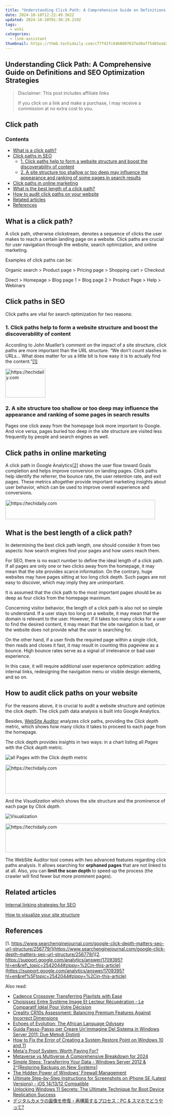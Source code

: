 ```yaml
---
title: "Understanding Click Path: A Comprehensive Guide on Definitions and SEO Optimization Strategies"
date: 2024-10-18T12:22:49.562Z
updated: 2024-10-20T01:30:29.219Z
tags:
  - wiki
categories:
  - link-assistant
thumbnail: https://thmb.techidaily.com/c77f42fc64b6007637ed0af75d65eab3269f8768c72afbf1c512e303a34ac930.jpg
---
```


## Understanding Click Path: A Comprehensive Guide on Definitions and SEO Optimization Strategies

>  Disclaimer: This post includes affiliate links
>
>  If you click on a link and make a purchase, I may receive a commission at no extra cost to you.
>

## Click path

### Contents

* [What is a click path?](https://tools.techidaily.com/link-assistant/products/)
* [Click paths in SEO](https://tools.techidaily.com/link-assistant/products/)  
   * [1\. Click paths help to form a website structure and boost the discoverability of content](https://tools.techidaily.com/link-assistant/products/)  
   * [2\. A site structure too shallow or too deep may influence the appearance and ranking of some pages in search results](https://tools.techidaily.com/link-assistant/products/)
* [Click paths in online marketing](https://tools.techidaily.com/link-assistant/products/)
* [What is the best length of a click path?](https://tools.techidaily.com/link-assistant/products/)
* [How to audit click paths on your website](https://tools.techidaily.com/link-assistant/products/)
* [Related articles](https://tools.techidaily.com/link-assistant/products/)
* [References](https://tools.techidaily.com/link-assistant/products/)

## What is a click path?

A click path, otherwise clickstream, denotes a sequence of clicks the user makes to reach a certain landing page on a website. Click paths are crucial for user navigation through the website, search optimization, and online marketing.

Examples of click paths can be:

Organic search > Product page > Pricing page > Shopping cart > Checkout

Direct > Homepage > Blog page 1 > Blog page 2 > Product Page > Help > Webinars

## Click paths in SEO

Click paths are vital for search optimization for two reasons:

### 1\. Click paths help to form a website structure and boost the discoverability of content

According to John Mueller’s comment on the impact of a site structure, click paths are more important than the URL structure. “We don’t count slashes in URLs… What does matter for us a little bit is how easy it is to actually find the content.”[\[1\]](https://tools.techidaily.com/link-assistant/products/)

<!-- affiliate ads begin -->
<a href="https://aligracehair.sjv.io/c/5597632/2135365/19272" target="_top" id="2135365">
  <img src="//a.impactradius-go.com/display-ad/19272-2135365" border="0" alt="https://techidaily.com" width="125" height="90"/>
</a>
<img height="0" width="0" src="https://aligracehair.sjv.io/i/5597632/2135365/19272" style="position:absolute;visibility:hidden;" border="0" />
<!-- affiliate ads end -->

### 2\. A site structure too shallow or too deep may influence the appearance and ranking of some pages in search results

Pages one click away from the homepage look more important to Google. And vice versa, pages buried too deep in the site structure are visited less frequently by people and search engines as well.

## Click paths in online marketing

A click path in Google Analytics[\[2\]](https://tools.techidaily.com/link-assistant/products/) shows the user flow toward Goals completion and helps improve conversion on landing pages. Click paths help identify the referrer, the bounce rate, the user retention rate, and exit pages. These metrics altogether provide important marketing insights about user behavior, which can be used to improve overall experience and conversions.

<!-- affiliate ads begin -->
<a href="https://bluettius.sjv.io/c/5597632/2139114/17108" target="_top" id="2139114">
  <img src="//a.impactradius-go.com/display-ad/17108-2139114" border="0" alt="https://techidaily.com" width="468" height="60"/>
</a>
<img height="0" width="0" src="https://bluettius.sjv.io/i/5597632/2139114/17108" style="position:absolute;visibility:hidden;" border="0" />
<!-- affiliate ads end -->

## What is the best length of a click path?

In determining the best click path length, one should consider it from two aspects: how search engines find your pages and how users reach them.

For SEO, there is no exact number to define the ideal length of a click path. If all pages are only one or two clicks away from the homepage, it may mean that the site provides scarce information. On the contrary, huge websites may have pages sitting at too long click depth. Such pages are not easy to discover, which may imply they are unimportant.

It is assumed that the click path to the most important pages should be as deep as four clicks from the homepage maximum.

Concerning visitor behavior, the length of a click path is also not so simple to understand. If a user stays too long on a website, it may mean that the domain is relevant to the user. However, if it takes too many clicks for a user to find the desired content, it may mean that the site navigation is bad, or the website does not provide what the user is searching for.

On the other hand, if a user finds the required page within a single click, then reads and closes it fast, it may result in counting this pageview as a bounce. High bounce rates serve as a signal of irrelevance or bad user experience. 

In this case, it will require additional user experience optimization: adding internal links, redesigning the navigation menu or visible design elements, and so on.

## How to audit click paths on your website

For the reasons above, it is crucial to audit a website structure and optimize the click depth. The click path data analysis is built into Google Analytics.

Besides, [WebSite Auditor](https://tools.techidaily.com/link-assistant/products/) analyzes click paths, providing the _Click depth_ metric, which shows how many clicks it takes to proceed to each page from the homepage.

The click depth provides insights in two ways: in a chart listing all _Pages_ with the _Click depth_ metric.

![all Pages with the Click depth metric](https://cdn1.link-assistant.com/thumbs/w1063-c1/upload/seowiki/posts/31/click+depth.png)

<!-- affiliate ads begin -->
<a href="https://ephamedtechinc.pxf.io/c/5597632/2137228/26400" target="_top" id="2137228">
  <img src="//a.impactradius-go.com/display-ad/26400-2137228" border="0" alt="https://techidaily.com" width="728" height="90"/>
</a>
<img height="0" width="0" src="https://ephamedtechinc.pxf.io/i/5597632/2137228/26400" style="position:absolute;visibility:hidden;" border="0" />
<!-- affiliate ads end -->

And the _Visualization_ which shows the site structure and the prominence of each page by _Click depth_.

![Visualization](https://cdn1.link-assistant.com/thumbs/w1318-c1/upload/seowiki/posts/31/click+length+shown+on+visualization.png)

<!-- affiliate ads begin -->
<a href="https://unicoeye.pxf.io/c/5597632/2134249/18498" target="_top" id="2134249">
  <img src="//a.impactradius-go.com/display-ad/18498-2134249" border="0" alt="https://techidaily.com" width="728" height="90"/>
</a>
<img height="0" width="0" src="https://unicoeye.pxf.io/i/5597632/2134249/18498" style="position:absolute;visibility:hidden;" border="0" />
<!-- affiliate ads end -->

The WebSite Auditor tool comes with two advanced features regarding click paths analysis. It allows searching for **orphaned pages** that are not linked to at all. Also, you can **limit the scan depth** to speed up the process (the crawler will find fewer but more prominent pages).

## Related articles

[Internal linking strategies for SEO](https://tools.techidaily.com/link-assistant/products/)

[How to visualize your site structure](https://tools.techidaily.com/link-assistant/products/)

## References

[1. https://www.searchenginejournal.com/google-click-depth-matters-seo-url-structure/256779/](https://www.searchenginejournal.com/google-click-depth-matters-seo-url-structure/256779/)[2. https://support.google.com/analytics/answer/1709395?hl=en&ref\_topic=2542044#zippy=%2Cin-this-article](https://support.google.com/analytics/answer/1709395?hl=en&ref%5Ftopic=2542044#zippy=%2Cin-this-article)

<ins class="adsbygoogle"
     style="display:block"
     data-ad-format="autorelaxed"
     data-ad-client="ca-pub-7571918770474297"
     data-ad-slot="1223367746"></ins>

<ins class="adsbygoogle"
     style="display:block"
     data-ad-client="ca-pub-7571918770474297"
     data-ad-slot="8358498916"
     data-ad-format="auto"
     data-full-width-responsive="true"></ins>

<span class="atpl-alsoreadstyle">Also read:</span>
<div><ul>
<li><a href="https://extra-tips.techidaily.com/cadence-crossover-transferring-playlists-with-ease/"><u>Cadence Crossover Transferring Playlists with Ease</u></a></li>
<li><a href="https://win-extraordinary.techidaily.com/choisissez-entre-systeme-image-et-lecteur-recuperation-le-comparatif-ideal-pour-votre-decision/"><u>Choisissez Entre Système Image Et Lecteur Récupération - Le Comparatif Idéal Pour Votre Décision</u></a></li>
<li><a href="https://hardware-tips.techidaily.com/creality-cr10s-assessment-balancing-premium-features-against-incorrect-dimensions/"><u>Creality CR10s Assessment: Balancing Premium Features Against Incorrect Dimensions</u></a></li>
<li><a href="https://mondly-stories.techidaily.com/echoes-of-evolution-the-african-language-odyssey/"><u>Echoes of Evolution: The African Language Odyssey</u></a></li>
<li><a href="https://win-studio.techidaily.com/guida-passo-passo-per-creare-unimmagine-del-sistema-in-windows-server-2011-due-metodi-distinti/"><u>Guida Passo-Passo per Creare Un'immagine Del Sistema in Windows Server 2011: Due Metodi Distinti</u></a></li>
<li><a href="https://win-extraordinary.techidaily.com/how-to-fix-the-error-of-creating-a-system-restore-point-on-windows-10-and-11/"><u>How to Fix the Error of Creating a System Restore Point on Windows 10 and 11</u></a></li>
<li><a href="https://facebook.techidaily.com/metas-proof-system-worth-paying-for/"><u>Meta's Proof System: Worth Paying For?</u></a></li>
<li><a href="https://extra-guidance.techidaily.com/metaverse-vs-multiverse-a-comprehensive-breakdown-for-2024/"><u>Metaverse vs Multiverse A Comprehensive Breakdown for 2024</u></a></li>
<li><a href="https://win-extraordinary.techidaily.com/simple-steps-transferring-your-data-windows-server-2012-and-2restoring-backups-on-new-systems/"><u>Simple Steps: Transferring Your Data - Windows Server 2012 & 2^[Restoring Backups on New Systems]</u></a></li>
<li><a href="https://windows11.techidaily.com/the-hidden-power-of-windows-firewall-management/"><u>The Hidden Power of Windows' Firewall Management</u></a></li>
<li><a href="https://win-extraordinary.techidaily.com/ultimate-step-by-step-instructions-for-screenshots-on-iphone-se-latest-versions-ios-141312-compatible/"><u>Ultimate Step-by-Step Instructions for Screenshots on iPhone SE (Latest Versions) - iOS 14/13/12 Compatible</u></a></li>
<li><a href="https://win-extraordinary.techidaily.com/unlocking-windows-11-secrets-the-ultimate-technique-for-boot-device-replication-success/"><u>Unlocking Windows 11 Secrets: The Ultimate Technique for Boot Device Replication Success</u></a></li>
<li><a href="https://win-extraordinary.techidaily.com/1728504140674-pc-and/"><u>デジタルカメラの画像を修復・再構築するプロセス：PC & スマホでどうやって?</u></a></li>
</ul></div>


